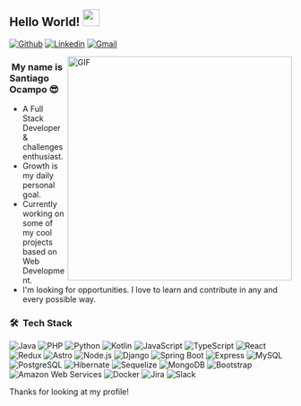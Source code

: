 ## Hello World! <img src="https://raw.githubusercontent.com/iampavangandhi/iampavangandhi/master/gifs/Hi.gif" width="30px">

[![Github](https://img.shields.io/badge/-Github-000?style=flat&logo=Github&logoColor=white)](https://github.com/santiocampo1)
[![Linkedin](https://img.shields.io/badge/-LinkedIn-blue?style=flat&logo=Linkedin&logoColor=white)](https://www.linkedin.com/in/santiocampo/)
[![Gmail](https://img.shields.io/badge/-Gmail-c14438?style=flat&logo=Gmail&logoColor=white)](mailto:sanntiocampo@gmail.com)

<img align="right" alt="GIF" src="https://media.giphy.com/media/13HgwGsXF0aiGY/giphy.gif" width="400" />

<h3>&nbsp;My name is Santiago Ocampo 😎</h3>

- A Full Stack Developer & challenges enthusiast.
- Growth is my daily personal goal.
- Currently working on some of my cool projects based on Web Development.
- I'm looking for opportunities. I love to learn and contribute in any and every possible way.

<h3> 🛠 &nbsp;Tech Stack</h3>

<p>
 <img src="https://img.shields.io/badge/-Java-007399?style=flat&logo=java&logoColor=white" alt="Java" />
  <img src="https://img.shields.io/badge/-PHP-8892BF?style=flat&logo=php&logoColor=white" alt="PHP" />
  <img src="https://img.shields.io/badge/-Python-FFD43B?style=flat&logo=python&logoColor=black" alt="Python" />
  <img src="https://img.shields.io/badge/-Kotlin-1DC9FF?style=flat&logo=kotlin&logoColor=white" alt="Kotlin" />
  <img src="https://img.shields.io/badge/-JavaScript-EFDD17?style=flat&logo=javascript&logoColor=black" alt="JavaScript" />
  <img src="https://img.shields.io/badge/-TypeScript-2D79C7?style=flat&logo=typescript&logoColor=white" alt="TypeScript" />
  <img src="https://img.shields.io/badge/-React-7EDFFC?style=flat&logo=react&logoColor=black" alt="React" />
  <img src="https://img.shields.io/badge/-Redux-905ABF?style=flat&logo=redux&logoColor=white" alt="Redux" />
  <img src="https://img.shields.io/badge/-Astro-FF7B2E?style=flat&logo=astro&logoColor=white" alt="Astro" />
  <img src="https://img.shields.io/badge/-Node.js-5CBF3F?style=flat&logo=node.js&logoColor=white" alt="Node.js" />
  <img src="https://img.shields.io/badge/-Django-123123?style=flat&logo=django&logoColor=white" alt="Django" />
  <img src="https://img.shields.io/badge/-Spring%20Boot-8DC655?style=flat&logo=spring&logoColor=white" alt="Spring Boot" />
  <img src="https://img.shields.io/badge/-Express-333333?style=flat&logo=express&logoColor=white" alt="Express" />
  <img src="https://img.shields.io/badge/-MySQL-548CA8?style=flat&logo=mysql&logoColor=white" alt="MySQL" />
  <img src="https://img.shields.io/badge/-PostgreSQL-457DAA?style=flat&logo=postgresql&logoColor=white" alt="PostgreSQL" />
  <img src="https://img.shields.io/badge/-Hibernate-BDB17B?style=flat&logo=hibernate&logoColor=white" alt="Hibernate" />
  <img src="https://img.shields.io/badge/-Sequelize-1DB3E8?style=flat&logo=sequelize&logoColor=white" alt="Sequelize" />
  <img src="https://img.shields.io/badge/-MongoDB-5DAF4A?style=flat&logo=mongodb&logoColor=white" alt="MongoDB" />
  <img src="https://img.shields.io/badge/-Bootstrap-8A64C7?style=flat&logo=bootstrap&logoColor=white" alt="Bootstrap" />
  <img src="https://img.shields.io/badge/-Amazon%20Web%20Services-2E3D4E?style=flat&logo=amazon-aws&logoColor=white" alt="Amazon Web Services" />
  <img src="https://img.shields.io/badge/-Docker-2174DD?style=flat&logo=docker&logoColor=white" alt="Docker" />
  <img src="https://img.shields.io/badge/-Jira-2174DD?style=flat&logo=jira&logoColor=white" alt="Jira" />
  <img src="https://img.shields.io/badge/-Slack-6A195F?style=flat&logo=slack&logoColor=white" alt="Slack" />
</p>


Thanks for looking at my profile!
